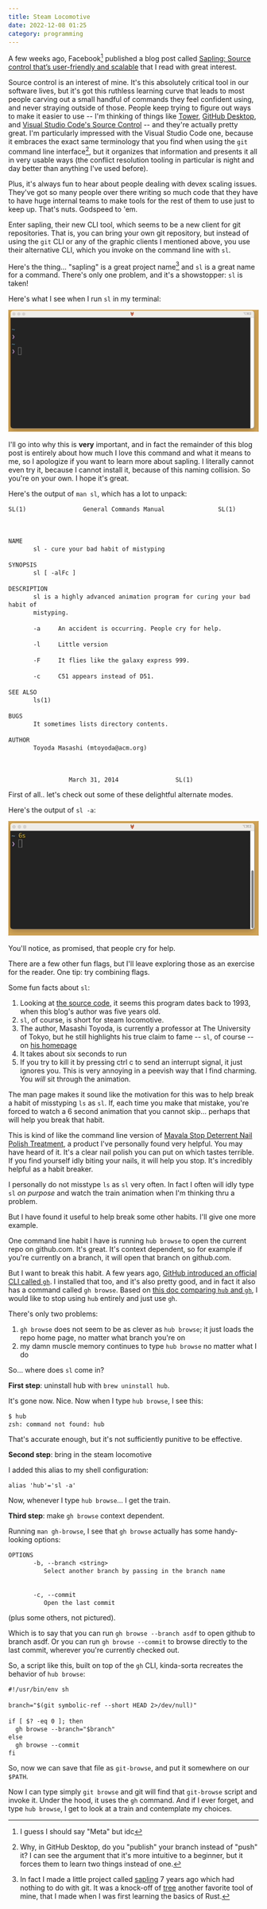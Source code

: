 ```yaml
---
title: Steam Locomotive
date: 2022-12-08 01:25
category: programming
---
```


A few weeks ago, Facebook[^1] published a blog post called [Sapling: Source control that’s user-friendly and scalable][sapling] that I read with great interest.

Source control is an interest of mine.
It's this absolutely critical tool in our software lives, but it's got this ruthless learning curve that leads to most people carving out a small handful of commands they feel confident using, and never straying outside of those.
People keep trying to figure out ways to make it easier to use -- I'm thinking of things like [Tower], [GitHub Desktop], and [Visual Studio Code's Source Control][vscode] -- and they're actually pretty great.
I'm particularly impressed with the Visual Studio Code one, because it embraces the exact same terminology that you find when using the `git` command line interface[^2], but it organizes that information and presents it all in very usable ways (the conflict resolution tooling in particular is night and day better than anything I've used before).

[^1]: I guess I should say "Meta" but idc

[^2]: Why, in GitHub Desktop, do you "publish" your branch instead of "push" it? I can see the argument that it's more intuitive to a beginner, but it forces them to learn two things instead of one.

[sapling]: https://engineering.fb.com/2022/11/15/open-source/sapling-source-control-scalable/
[Tower]: https://www.git-tower.com/mac
[GitHub Desktop]: https://desktop.github.com/
[vscode]: https://code.visualstudio.com/docs/sourcecontrol/overview

Plus, it's always fun to hear about people dealing with devex scaling issues.
They've got so many people over there writing so much code that they have to have huge internal teams to make tools for the rest of them to use just to keep up.
That's nuts.
Godspeed to 'em.

Enter sapling, their new CLI tool, which seems to be a new client for git repositories.
That is, you can bring your own git repository, but instead of using the `git` CLI or any of the graphic clients I mentioned above, you use their alternative CLI, which you invoke on the command line with `sl`.

Here's the thing... "sapling" is a great project name[^3] and `sl` is a great name for a command.
There's only one problem, and it's a showstopper: `sl` is taken!

[^3]: In fact I made a little project called [sapling](https://github.com/maxjacobson/sapling) 7 years ago which had nothing to do with git. It was a knock-off of [tree](https://en.wikipedia.org/wiki/Tree_(command)) another favorite tool of mine, that I made when I was first learning the basics of Rust.

Here's what I see when I run `sl` in my terminal:

![output of sl, an ASCII train crossing the screen](/img/2022-12-08-sl.gif)

I'll go into why this is **very** important, and in fact the remainder of this blog post is entirely about how much I love this command and what it means to me, so I apologize if you want to learn more about sapling.
I literally cannot even try it, because I cannot install it, because of this naming collision.
So you're on your own.
I hope it's great.

Here's the output of `man sl`, which has a lot to unpack:

```
SL(1)			     General Commands Manual			   SL(1)



NAME
       sl - cure your bad habit of mistyping

SYNOPSIS
       sl [ -alFc ]

DESCRIPTION
       sl is a highly advanced animation program for curing your bad habit of
       mistyping.

       -a     An accident is occurring. People cry for help.

       -l     Little version

       -F     It flies like the galaxy express 999.

       -c     C51 appears instead of D51.

SEE ALSO
       ls(1)

BUGS
       It sometimes lists directory contents.

AUTHOR
       Toyoda Masashi (mtoyoda@acm.org)



				 March 31, 2014 			   SL(1)
```

First of all.. let's check out some of these delightful alternate modes.

Here's the output of `sl -a`:

![output of sl -a, an ASCII train crossing the screen with people crying for help](/img/2022-12-08-sl-a.gif)

You'll notice, as promised, that people cry for help.

There are a few other fun flags, but I'll leave exploring those as an exercise for the reader.
One tip: try combining flags.

Some fun facts about `sl`:

1. Looking at [the source code][license], it seems this program dates back to 1993, when this blog's author was five years old.
2. `sl`, of course, is short for steam locomotive.
3. The author, Masashi Toyoda, is currently a professor at The University of Tokyo, but he still highlights his true claim to fame -- `sl`, of course -- on [his homepage](https://www.tkl.iis.u-tokyo.ac.jp/~toyoda/index_e.html)
4. It takes about six seconds to run
5. If you try to kill it by pressing ctrl c to send an interrupt signal, it just ignores you.
   This is very annoying in a peevish way that I find charming.
   You _will_ sit through the animation.

[license]: https://github.com/mtoyoda/sl/blob/master/LICENSE#L1

The man page makes it sound like the motivation for this was to help break a habit of misstyping `ls` as `sl`.
If, each time you make that mistake, you're forced to watch a 6 second animation that you cannot skip... perhaps that will help you break that habit.

This is kind of like the command line version of [Mavala Stop Deterrent Nail Polish Treatment](https://www.amazon.com/Deterrent-Treatment-Putting-Fingers-Application/dp/B0000YUXI0), a product I've personally found very helpful.
You may have heard of it.
It's a clear nail polish you can put on which tastes terrible.
If you find yourself idly biting your nails, it will help you stop.
It's incredibly helpful as a habit breaker.

I personally do not misstype `ls` as `sl` very often.
In fact I often will idly type `sl` _on purpose_ and watch the train animation when I'm thinking thru a problem.

But I have found it useful to help break some other habits.
I'll give one more example.

One command line habit I have is running `hub browse` to open the current repo on github.com.
It's great.
It's context dependent, so for example if you're currently on a branch, it will open that branch on github.com.

But I want to break this habit.
A few years ago, [GitHub introduced an official CLI called `gh`][gh-blog].
I installed that too, and it's also pretty good, and in fact it also has a command called `gh browse`.
Based on [this doc comparing `hub` and `gh`][comparison], I would like to stop using `hub` entirely and just use `gh`.

[gh-blog]: https://github.blog/2020-09-17-github-cli-1-0-is-now-available/
[comparison]: https://github.com/cli/cli/blob/trunk/docs/gh-vs-hub.md

There's only two problems:

1. `gh browse` does not seem to be as clever as `hub browse`; it just loads the repo home page, no matter what branch you're on
2. my damn muscle memory continues to type `hub browse` no matter what I do

So... where does `sl` come in?

**First step**: uninstall hub with `brew uninstall hub`.

It's gone now.
Nice.
Now when I type `hub browse`, I see this:

```
$ hub
zsh: command not found: hub
```

That's accurate enough, but it's not sufficiently punitive to be effective.

**Second step**: bring in the steam locomotive

I added this alias to my shell configuration:

```shell
alias 'hub'='sl -a'
```

Now, whenever I type `hub browse`... I get the train.

**Third step**: make `gh browse` context dependent.

Running `man gh-browse`, I see that `gh browse` actually has some handy-looking options:

```
OPTIONS
       -b, --branch <string>
	      Select another branch by passing in the branch name


       -c, --commit
	      Open the last commit
```

(plus some others, not pictured).

Which is to say that you can run `gh browse --branch asdf` to open github to branch asdf.
Or you can run `gh browse --commit` to browse directly to the last commit, wherever you're currently checked out.

So, a script like this, built on top of the `gh` CLI, kinda-sorta recreates the behavior of `hub browse`:

```shell
#!/usr/bin/env sh

branch="$(git symbolic-ref --short HEAD 2>/dev/null)"

if [ $? -eq 0 ]; then
  gh browse --branch="$branch"
else
  gh browse --commit
fi
```

So, now we can save that file as `git-browse`, and put it somewhere on our `$PATH`.

Now I can type simply `git browse` and git will find that `git-browse` script and invoke it.
Under the hood, it uses the `gh` command.
And if I ever forget, and type `hub browse`, I get to look at a train and contemplate my choices.
